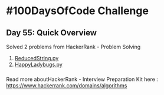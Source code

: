 # #100DaysOfCode Challenge
## Day 55: Quick Overview
Solved 2 problems from HackerRank - Problem Solving
1. [ReducedString.py](https://github.com/sandeep-krishna/100DaysOfCode/blob/master/Day%2055/ReducedString.py)
2. [HappyLadybugs.py](https://github.com/sandeep-krishna/100DaysOfCode/blob/master/Day%2055/HappyLadybugs.py)
### 
Read more aboutHackerRank - Interview Preparation Kit here : https://www.hackerrank.com/domains/algorithms